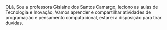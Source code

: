 OLá,
Sou a professora Gislaine dos Santos Camargo,
leciono as aulas de Tecnologia e Inovação,
Vamos aprender e compartilhar atividades de programação e pensamento computacional,
estarei a disposição para tirar duvidas.

